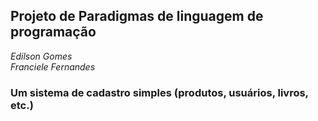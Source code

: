 ## Projeto de Paradigmas de linguagem de programação  

*Edilson Gomes*  
*Franciele Fernandes*  

### Um sistema de cadastro simples (produtos, usuários, livros, etc.)